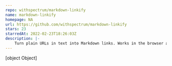 ```yaml
---
repo: withspectrum/markdown-linkify
name: markdown-linkify
homepage: NA
url: https://github.com/withspectrum/markdown-linkify
stars: 23
starredAt: 2022-02-23T18:26:03Z
description: |-
    Turn plain URLs in text into Markdown links. Works in the browser and on the server.
---
```


[object Object]
